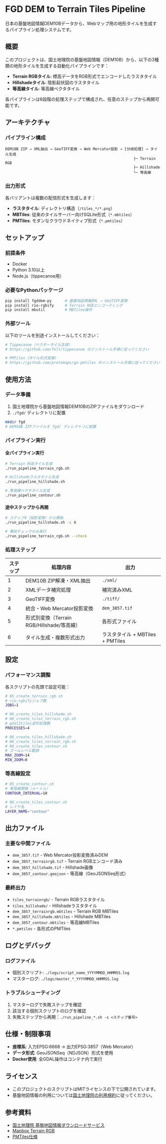 # FGD DEM to Terrain Tiles Pipeline

日本の基盤地図情報DEM10Bデータから、Webマップ用の地形タイルを生成するパイプライン処理システムです。

## 概要

このプロジェクトは、国土地理院の基盤地図情報（DEM10B）から、以下の3種類の地形タイルを生成する自動化パイプラインです：

- **Terrain RGBタイル**: 標高データをRGB形式でエンコードしたラスタタイル
- **Hillshadeタイル**: 陰影起伏図のラスタタイル
- **等高線タイル**: 等高線ベクタタイル

各パイプラインは6段階の処理ステップで構成され、任意のステップから再開可能です。

## アーキテクチャ

### パイプライン構成

```
DEM10B ZIP → XML抽出 → GeoTIFF変換 → Web Mercator投影 → [分岐処理] → タイル生成
                                                          ├─ Terrain RGB
                                                          ├─ Hillshade
                                                          └─ 等高線
```

### 出力形式

各バリアントは複数の配信形式を生成します：
- **ラスタタイル**: ディレクトリ構造（`/tiles_*/*.png`）
- **MBTiles**: 従来のタイルサーバー向けSQLite形式（`*.mbtiles`）
- **PMTiles**: モダンなクラウドネイティブ形式（`*.pmtiles`）

## セットアップ

### 前提条件

- Docker
- Python 3.10以上
- Node.js（tippecanoe用）

### 必要なPythonパッケージ

```bash
pip install fgddem-py      # 基盤地図情報XML → GeoTIFF変換
pip install rio-rgbify     # Terrain RGBエンコーディング
pip install mbutil         # MBTiles操作
```

### 外部ツール

以下のツールを別途インストールしてください：

```bash
# Tippecanoe（ベクタータイル生成）
# https://github.com/felt/tippecanoe のインストール手順に従ってください

# PMTiles（タイル形式変換）
# https://github.com/protomaps/go-pmtiles のインストール手順に従ってください
```

## 使用方法

### データ準備

1. 国土地理院から基盤地図情報DEM10BのZIPファイルをダウンロード
2. `./fgd/` ディレクトリに配置

```bash
mkdir fgd
# DEM10B ZIPファイルを fgd/ ディレクトリに配置
```

### パイプライン実行

#### 全パイプライン実行

```bash
# Terrain RGBタイル生成
./run_pipeline_terrain_rgb.sh

# Hillshadeラスタタイル生成
./run_pipeline_hillshade.sh

# 等高線ベクタタイル生成
./run_pipeline_contour.sh
```

#### 途中ステップから再開

```bash
# ステップ4（投影変換）から開始
./run_pipeline_hillshade.sh -s 4

# 事前チェックのみ実行
./run_pipeline_terrain_rgb.sh --check
```

### 処理ステップ

| ステップ | 処理内容 | 出力 |
|---------|---------|------|
| 1 | DEM10B ZIP解凍・XML抽出 | `./xml/` |
| 2 | XMLデータ補完処理 | 補完済みXML |
| 3 | GeoTIFF変換 | `./tiff/` |
| 4 | 統合・Web Mercator投影変換 | `dem_3857.tif` |
| 5 | 形式別変換（Terrain RGB/Hillshade/等高線） | 各形式ファイル |
| 6 | タイル生成・複数形式出力 | ラスタタイル + MBTiles + PMTiles |

## 設定

### パフォーマンス調整

各スクリプトの先頭で設定可能：

```bash
# 05_create_terrain_rgb.sh
# rio-rgbifyジョブ数
JOBS=1

# 06_create_tiles_hillshade.sh
# 06_create_tiles_terrain_rgb.sh
# gdal2tiles並列処理数
PROCESSES=4

# 06_create_tiles_hillshade.sh
# 06_create_tiles_terrain_rgb.sh
# 06_create_tiles_contour.sh
# ズームレベル範囲
MAX_ZOOM=14
MIN_ZOOM=0
```

### 等高線設定

```bash
# 05_create_contour.sh
# 等高線間隔（メートル）
CONTOUR_INTERVAL=10

# 06_create_tiles_contour.sh
# レイヤ名
LAYER_NAME="contour"
```

## 出力ファイル

### 主要な中間ファイル

- `dem_3857.tif` - Web Mercator投影変換済みDEM
- `dem_3857_terrainrgb.tif` - Terrain RGBエンコード済み
- `dem_3857_hillshade.tif` - Hillshade画像
- `dem_3857_contour.geojson` - 等高線（GeoJSONSeq形式）

### 最終出力

- `tiles_terrainrgb/` - Terrain RGBラスタタイル
- `tiles_hillshade/` - Hillshadeラスタタイル
- `dem_3857_terrainrgb.mbtiles` - Terrain RGB MBTiles
- `dem_3857_hillshade.mbtiles` - Hillshade MBTiles
- `dem_3857_contour.mbtiles` - 等高線MBTiles
- `*.pmtiles` - 各形式のPMTiles

## ログとデバッグ

### ログファイル

- 個別スクリプト: `./logs/script_name_YYYYMMDD_HHMMSS.log`
- マスターログ: `./logs/master_*_YYYYMMDD_HHMMSS.log`

### トラブルシューティング

1. マスターログで失敗ステップを確認
2. 該当する個別スクリプトのログを確認
3. 失敗ステップから再開：`./run_pipeline_*.sh -s <ステップ番号>`

## 仕様・制限事項

- **座標系**: 入力EPSG:6668 → 出力EPSG:3857（Web Mercator）
- **データ形式**: GeoJSONSeq（NDJSON）形式を使用
- **Docker使用**: 全GDAL操作はコンテナ内で実行

## ライセンス

- このプロジェクトのスクリプトはMITライセンスの下で公開されています。
- 基盤地図情報の利用については[国土地理院の利用規約](https://www.gsi.go.jp/kikakuchousei/kikakuchousei40182.html)に従ってください。

## 参考資料

- [国土地理院 基盤地図情報ダウンロードサービス](https://service.gsi.go.jp/kiban/)
- [Mapbox Terrain RGB](https://docs.mapbox.com/data/tilesets/guides/access-elevation-data/#decode-data)
- [PMTiles仕様](https://github.com/protomaps/PMTiles)